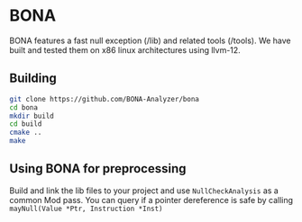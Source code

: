 BONA
======

BONA features a fast null exception (/lib) and related tools (/tools).
We have built and tested them on x86 linux architectures using llvm-12.


Building 
------

```bash
git clone https://github.com/BONA-Analyzer/bona
cd bona
mkdir build
cd build
cmake ..
make
```


Using BONA for preprocessing
------
Build and link the lib files to your project and use `NullCheckAnalysis` as a common Mod pass.
You can query if a pointer dereference is safe by calling `mayNull(Value *Ptr, Instruction *Inst)`

